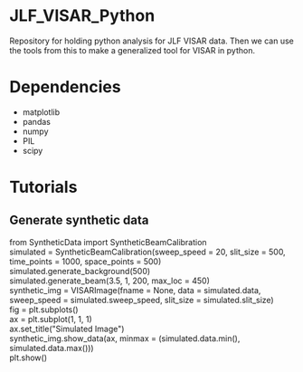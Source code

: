 # JLF_VISAR_Python
Repository for holding python analysis for JLF VISAR data. Then we can use the tools from this to make a generalized tool for VISAR in python. 

# Dependencies
- matplotlib
- pandas
- numpy
- PIL
- scipy
  
# Tutorials  
## Generate synthetic data  
  from SyntheticData import SyntheticBeamCalibration  
  simulated = SyntheticBeamCalibration(sweep_speed = 20, slit_size = 500, time_points = 1000, space_points = 500)  
  simulated.generate_background(500)  
  simulated.generate_beam(3.5, 1, 200, max_loc = 450)  
  synthetic_img = VISARImage(fname = None, data = simulated.data, sweep_speed = simulated.sweep_speed, slit_size = simulated.slit_size)  
  fig = plt.subplots()  
  ax = plt.subplot(1, 1, 1)  
  ax.set_title("Simulated Image")  
  synthetic_img.show_data(ax, minmax = (simulated.data.min(), simulated.data.max()))  
  plt.show()  

